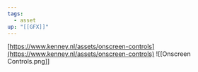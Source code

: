 ```yaml
---
tags:
  - asset
up: "[[GFX]]"
---
```

[https://www.kenney.nl/assets/onscreen-controls](https://www.kenney.nl/assets/onscreen-controls)
![[Onscreen Controls.png]]